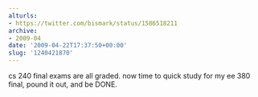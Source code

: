 ```yaml
---
alturls:
- https://twitter.com/bismark/status/1586518211
archive:
- 2009-04
date: '2009-04-22T17:37:50+00:00'
slug: '1240421870'
---
```


cs 240 final exams are all graded. now time to quick study for my ee 380 final, pound it out, and be DONE.

